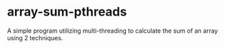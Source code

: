 # array-sum-pthreads
A simple program utilizing multi-threading to calculate the sum of an array using 2 techniques. 
